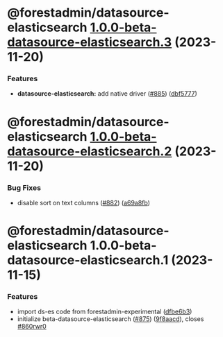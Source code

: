 # @forestadmin/datasource-elasticsearch [1.0.0-beta-datasource-elasticsearch.3](https://github.com/ForestAdmin/agent-nodejs/compare/@forestadmin/datasource-elasticsearch@1.0.0-beta-datasource-elasticsearch.2...@forestadmin/datasource-elasticsearch@1.0.0-beta-datasource-elasticsearch.3) (2023-11-20)


### Features

* **datasource-elasticsearch:** add native driver ([#885](https://github.com/ForestAdmin/agent-nodejs/issues/885)) ([dbf5777](https://github.com/ForestAdmin/agent-nodejs/commit/dbf57773a28296240251886f6ddd84934cfd3493))

# @forestadmin/datasource-elasticsearch [1.0.0-beta-datasource-elasticsearch.2](https://github.com/ForestAdmin/agent-nodejs/compare/@forestadmin/datasource-elasticsearch@1.0.0-beta-datasource-elasticsearch.1...@forestadmin/datasource-elasticsearch@1.0.0-beta-datasource-elasticsearch.2) (2023-11-20)


### Bug Fixes

* disable sort on text columns ([#882](https://github.com/ForestAdmin/agent-nodejs/issues/882)) ([a69a8fb](https://github.com/ForestAdmin/agent-nodejs/commit/a69a8fb0982254135436d0b3fe078eefa3af1f54))

# @forestadmin/datasource-elasticsearch 1.0.0-beta-datasource-elasticsearch.1 (2023-11-15)


### Features

* import ds-es code from forestadmin-experimental ([dfbe6b3](https://github.com/ForestAdmin/agent-nodejs/commit/dfbe6b3c40acd37b80d6f52ea0d4072e9ba9bad3))
* initialize beta-datasource-elasticsearch ([#875](https://github.com/ForestAdmin/agent-nodejs/issues/875)) ([9f8aacd](https://github.com/ForestAdmin/agent-nodejs/commit/9f8aacdf8c3d940b4cb3b4688a3f10a79c783353)), closes [#860rwr0](https://github.com/ForestAdmin/agent-nodejs/issues/860rwr0)
